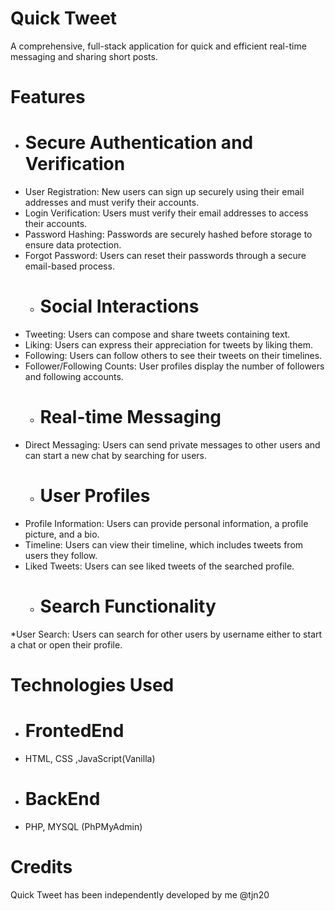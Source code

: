# Quick Tweet
A comprehensive, full-stack application for quick and efficient real-time messaging and sharing short posts.

# Features
  * # Secure Authentication and Verification 
* User Registration: New users can sign up securely using their email addresses and must verify their accounts.
* Login Verification: Users must verify their email addresses to access their accounts.
* Password Hashing: Passwords are securely hashed before storage to ensure data protection.
* Forgot Password: Users can reset their passwords through a secure email-based process.
  * # Social Interactions
* Tweeting: Users can compose and share tweets containing text.
* Liking: Users can express their appreciation for tweets by liking them.
* Following: Users can follow others to see their tweets on their timelines.
* Follower/Following Counts: User profiles display the number of followers and following accounts.
   * # Real-time Messaging
* Direct Messaging: Users can send private messages to other users and can start a new chat by searching for users.
   * # User Profiles
* Profile Information: Users can provide personal information, a profile picture, and a bio.
* Timeline: Users can view their timeline, which includes tweets from users they follow.
* Liked Tweets: Users can see liked tweets of the searched profile.
     * # Search Functionality
 *User Search: Users can search for other users by username either to start a chat or open their profile.
 
 # Technologies Used
 * # FrontedEnd
 * HTML, CSS ,JavaScript(Vanilla)
  * # BackEnd
 * PHP, MYSQL (PhPMyAdmin)

   
 # Credits
 Quick Tweet has been independently developed by me @tjn20





